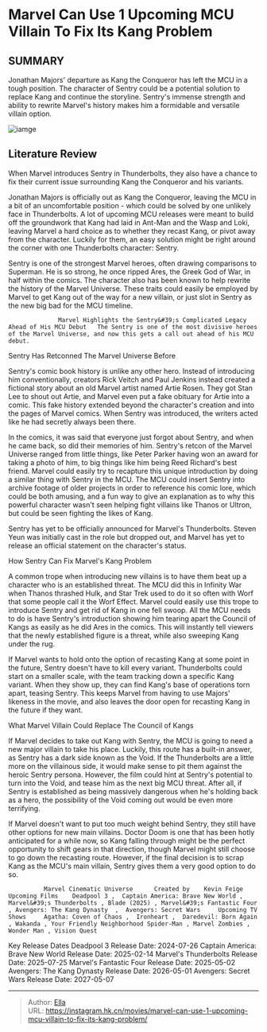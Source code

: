 # Marvel Can Use 1 Upcoming MCU Villain To Fix Its Kang Problem


## SUMMARY 



  Jonathan Majors&#39; departure as Kang the Conqueror has left the MCU in a tough position.   The character of Sentry could be a potential solution to replace Kang and continue the storyline.   Sentry&#39;s immense strength and ability to rewrite Marvel&#39;s history makes him a formidable and versatile villain option.  

![iamge](https://static1.srcdn.com/wordpress/wp-content/uploads/2023/12/angry-sentry-tearing-apart-a-villain-in-marvel-comics.jpg)

## Literature Review

When Marvel introduces Sentry in Thunderbolts, they also have a chance to fix their current issue surrounding Kang the Conqueror and his variants.




Jonathan Majors is officially out as Kang the Conqueror, leaving the MCU in a bit of an uncomfortable position - which could be solved by one unlikely face in Thunderbolts. A lot of upcoming MCU releases were meant to build off the groundwork that Kang had laid in Ant-Man and the Wasp and Loki, leaving Marvel a hard choice as to whether they recast Kang, or pivot away from the character. Luckily for them, an easy solution might be right around the corner with one Thunderbolts character: Sentry.




Sentry is one of the strongest Marvel heroes, often drawing comparisons to Superman. He is so strong, he once ripped Ares, the Greek God of War, in half within the comics. The character also has been known to help rewrite the history of the Marvel Universe. These traits could easily be employed by Marvel to get Kang out of the way for a new villain, or just slot in Sentry as the new big bad for the MCU timeline.

                  Marvel Highlights the Sentry&#39;s Complicated Legacy Ahead of His MCU Debut   The Sentry is one of the most divisive heroes of the Marvel Universe, and now this gets a call out ahead of his MCU debut.    


 Sentry Has Retconned The Marvel Universe Before 
          

Sentry&#39;s comic book history is unlike any other hero. Instead of introducing him conventionally, creators Rick Veitch and Paul Jenkins instead created a fictional story about an old Marvel artist named Artie Rosen. They got Stan Lee to shout out Artie, and Marvel even put a fake obituary for Artie into a comic. This fake history extended beyond the character&#39;s creation and into the pages of Marvel comics. When Sentry was introduced, the writers acted like he had secretly always been there.




In the comics, it was said that everyone just forgot about Sentry, and when he came back, so did their memories of him. Sentry&#39;s retcon of the Marvel Universe ranged from little things, like Peter Parker having won an award for taking a photo of him, to big things like him being Reed Richard&#39;s best friend. Marvel could easily try to recapture this unique introduction by doing a similar thing with Sentry in the MCU. The MCU could insert Sentry into archive footage of older projects in order to reference his comic lore, which could be both amusing, and a fun way to give an explanation as to why this powerful character wasn&#39;t seen helping fight villains like Thanos or Ultron, but could be seen fighting the likes of Kang.



Sentry has yet to be officially announced for Marvel&#39;s Thunderbolts. Steven Yeun was initially cast in the role but dropped out, and Marvel has yet to release an official statement on the character&#39;s status.






 How Sentry Can Fix Marvel&#39;s Kang Problem 
          




A common trope when introducing new villains is to have them beat up a character who is an established threat. The MCU did this in Infinity War when Thanos thrashed Hulk, and Star Trek used to do it so often with Worf that some people call it the Worf Effect. Marvel could easily use this trope to introduce Sentry and get rid of Kang in one fell swoop. All the MCU needs to do is have Sentry&#39;s introduction showing him tearing apart the Council of Kangs as easily as he did Ares in the comics. This will instantly tell viewers that the newly established figure is a threat, while also sweeping Kang under the rug.

If Marvel wants to hold onto the option of recasting Kang at some point in the future, Sentry doesn&#39;t have to kill every variant. Thunderbolts could start on a smaller scale, with the team tracking down a specific Kang variant. When they show up, they can find Kang&#39;s base of operations torn apart, teasing Sentry. This keeps Marvel from having to use Majors&#39; likeness in the movie, and also leaves the door open for recasting Kang in the future if they want.






 What Marvel Villain Could Replace The Council of Kangs 
          

If Marvel decides to take out Kang with Sentry, the MCU is going to need a new major villain to take his place. Luckily, this route has a built-in answer, as Sentry has a dark side known as the Void. If the Thunderbolts are a little more on the villainous side, it would make sense to pit them against the heroic Sentry persona. However, the film could hint at Sentry&#39;s potential to turn into the Void, and tease him as the next big MCU threat. After all, if Sentry is established as being massively dangerous when he&#39;s holding back as a hero, the possibility of the Void coming out would be even more terrifying.

If Marvel doesn&#39;t want to put too much weight behind Sentry, they still have other options for new main villains. Doctor Doom is one that has been hotly anticipated for a while now, so Kang falling through might be the perfect opportunity to shift gears in that direction, though Marvel might still choose to go down the recasting route. However, if the final decision is to scrap Kang as the MCU&#39;s main villain, Sentry gives them a very good option to do so.




              Marvel Cinematic Universe      Created by    Kevin Feige     Upcoming Films    Deadpool 3 ,  Captain America: Brave New World , Marvel&#39;s Thunderbolts , Blade (2025) , Marvel&#39;s Fantastic Four , Avengers: The Kang Dynasty  ,  Avengers: Secret Wars     Upcoming TV Shows     Agatha: Coven of Chaos ,  Ironheart ,  Daredevil: Born Again , Wakanda , Your Friendly Neighborhood Spider-Man , Marvel Zombies , Wonder Man , Vision Quest      

  Key Release Dates              Deadpool 3 Release Date: 2024-07-26                    Captain America: Brave New World Release Date: 2025-02-14                   Marvel&#39;s Thunderbolts Release Date: 2025-07-25                   Marvel&#39;s Fantastic Four Release Date: 2025-05-02                   Avengers: The Kang Dynasty  Release Date: 2026-05-01                    Avengers: Secret Wars Release Date: 2027-05-07      

---

> Author: [Ella](https://instagram.hk.cn/)  
> URL: https://instagram.hk.cn/movies/marvel-can-use-1-upcoming-mcu-villain-to-fix-its-kang-problem/  


